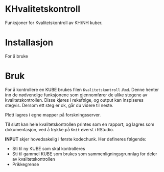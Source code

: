 # KHvalitetskontroll

Funksjoner for Kvalitetskontroll av KH/NH kuber.

# Installasjon

For å bruke

# Bruk

For å kontrollere en KUBE brukes filen `Kvalitetskontroll.Rmd`. Denne henter inn de nødvendige funksjonene som gjennomfører de ulike stegene av kvalitetskontrollen. Disse kjøres i rekefølge, og output kan inspiseres stegvis. Dersom ett steg er ok, går du videre til neste. 

Plott lagres i egne mapper på forskningsserver. 

Til slutt kan hele kvalitetskontrollen printes som en rapport, og lagres som dokumentasjon, ved å trykke på `Knit` øverst i RStudio.

**INPUT** skjer hovedsakelig i første kodechunk. Her defineres følgende:

- Sti til ny KUBE som skal kontrolleres
- Sti til gammel KUBE som brukes som sammenligningsgrunnlag for deler av kvalitetskontrollen
- Prikkegrense
